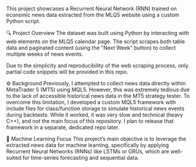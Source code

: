 This project showcases a Recurrent Neural Network (RNN) trained on economic news data extracted from the MLQ5 website using a custom Python script.

🔍 Project Overview
The dataset was built using Python by interacting with web elements on the MLQ5 calendar page. The script scrapes both table data and paginated content (using the "Next Week" button) to collect multiple weeks of news events.

Due to the simplicity and reproducibility of the web scraping process, only partial code snippets will be provided in this repo.

⚙️ Background
Previously, I attempted to collect news data directly within MetaTrader 5 (MT5) using MQL5. However, this was extremely tedious due to the lack of accessible historical news data in the MT5 strategy tester. To overcome this limitation, I developed a custom MQL5 framework with include files for class/function storage to simulate historical news events during backtests. While it worked, it was very slow and technical (heavy C++), and not the main focus of this repository. I plan to release that framework in a separate, dedicated repo later.

🧠 Machine Learning Focus
This project’s main objective is to leverage the extracted news data for machine learning, specifically by applying Recurrent Neural Networks (RNNs) like LSTMs or GRUs, which are well-suited for time-series forecasting and sequential data.

